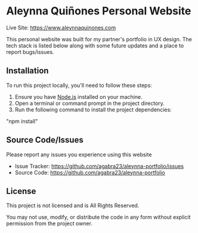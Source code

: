 # Aleynna Quiñones Personal Website

Live Site: https://www.aleynnaquinones.com

This personal website was built for my partner's portfolio in UX design. The tech stack is listed below along with some future updates and a place to report bugs/issues.

## Installation

To run this project locally, you'll need to follow these steps:

1. Ensure you have [Node.js](https://nodejs.org/) installed on your machine.
2. Open a terminal or command prompt in the project directory.
3. Run the following command to install the project dependencies:

"npm install"

## Source Code/Issues

Please report any issues you experience using this website

- Issue Tracker: https://github.com/agabra23/aleynna-portfolio/issues
- Source Code: https://github.com/agabra23/aleynna-portfolio

## License

This project is not licensed and is All Rights Reserved.

You may not use, modify, or distribute the code in any form without explicit permission from the project owner.
